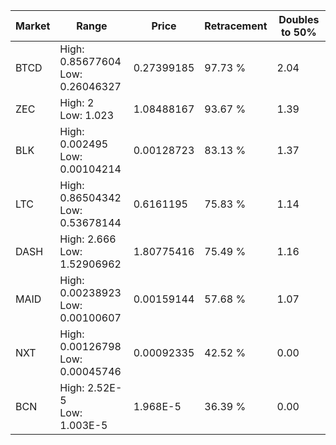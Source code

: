 | Market | Range | Price| Retracement | Doubles to 50% |
| --- | --- | --- | --- | --- |
| BTCD | High: 0.85677604<br />Low: 0.26046327 | 0.27399185 | 97.73 % | 2.04 |
| ZEC | High: 2<br />Low: 1.023 | 1.08488167 | 93.67 % | 1.39 |
| BLK | High: 0.002495<br />Low: 0.00104214 | 0.00128723 | 83.13 % | 1.37 |
| LTC | High: 0.86504342<br />Low: 0.53678144 | 0.6161195 | 75.83 % | 1.14 |
| DASH | High: 2.666<br />Low: 1.52906962 | 1.80775416 | 75.49 % | 1.16 |
| MAID | High: 0.00238923<br />Low: 0.00100607 | 0.00159144 | 57.68 % | 1.07 |
| NXT | High: 0.00126798<br />Low: 0.00045746 | 0.00092335 | 42.52 % | 0.00 |
| BCN | High: 2.52E-5<br />Low: 1.003E-5 | 1.968E-5 | 36.39 % | 0.00 |
